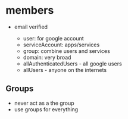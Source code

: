 # members

- email verified

    - user: for google account
    - serviceAccount: apps/services
    - group: combine users and services
    - domain: very broad
    - allAuthenticatedUsers - all google users
    - allUsers - anyone on the internets

## Groups

- never act as a the group
- use groups for everything
